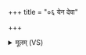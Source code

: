+++
title = "०६ येन देवा"

+++
<details><summary>मूलम् (VS)</summary>

येन॑ दे॒वा अ॒मृत॑म॒न्ववि॑न्द॒न्येनौष॑धी॒र्मधु॑मती॒रकृ॑ण्वन्।  
येन॑ दे॒वाः स्व१॒॑राभ॑र॒न्त्स नो॑ मुञ्च॒त्वंह॑सः ॥
</details>